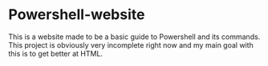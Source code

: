 # Powershell-website
This is a website made to be a basic guide to Powershell and its commands. This project is obviously very incomplete right now and my main goal with this is to get better at HTML.


